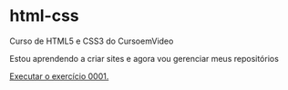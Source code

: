 # html-css
 Curso de HTML5 e CSS3 do CursoemVideo

Estou aprendendo a criar sites e agora vou gerenciar meus repositórios

<a href="https:https://guilhermewilker.github.io/html-css/exercicios/ex001/index.html"> Executar o exercício 0001. </a>